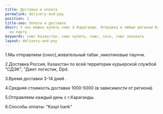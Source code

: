 ```yaml
---
title: Доставка и оплата
permalink: delivery-and-pay
position: 1
title-seo: Оплата и доставка
descr: У нас можно купить снюс в Караганде. Отправка в любые регионы Казахстана. Оплата
  на карту.
keywords: снюс Казахстан, снюс купить, снюс, snus, снюс заказать
layout: delivery-and-pay
---
```


1.Мы отправляем (снюс),жевательный табак ,никотиновые паунчи.

2.Доставка Россия, Казахстан по всей территории курьерской службой "СДЭК", "Джет логистик, Dpd.

3.Время доставки 3-14 дней .

4.Средняя стоимость доставки 1000-5000 (в зависимости от региона)

5.Отправляем каждый день с г.Караганды.

6.Способы оплаты: "Kaspi bank"